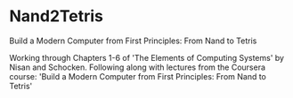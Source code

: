 # Nand2Tetris
Build a Modern Computer from First Principles: From Nand to Tetris

Working through Chapters 1-6 of 'The Elements of Computing Systems' by Nisan and Schocken.
Following along with lectures from the Coursera course: 'Build a Modern Computer from First Principles: From Nand to Tetris'
